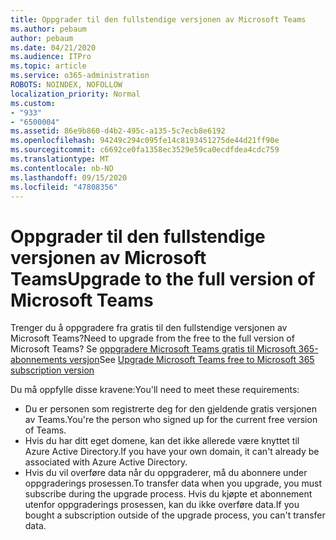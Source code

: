 ```yaml
---
title: Oppgrader til den fullstendige versjonen av Microsoft Teams
ms.author: pebaum
author: pebaum
ms.date: 04/21/2020
ms.audience: ITPro
ms.topic: article
ms.service: o365-administration
ROBOTS: NOINDEX, NOFOLLOW
localization_priority: Normal
ms.custom:
- "933"
- "6500004"
ms.assetid: 86e9b860-d4b2-495c-a135-5c7ecb8e6192
ms.openlocfilehash: 94249c294c095fe14c8193451275de44d21ff90e
ms.sourcegitcommit: c6692ce0fa1358ec3529e59ca0ecdfdea4cdc759
ms.translationtype: MT
ms.contentlocale: nb-NO
ms.lasthandoff: 09/15/2020
ms.locfileid: "47808356"
---
```

# <a name="upgrade-to-the-full-version-of-microsoft-teams"></a><span data-ttu-id="05510-102">Oppgrader til den fullstendige versjonen av Microsoft Teams</span><span class="sxs-lookup"><span data-stu-id="05510-102">Upgrade to the full version of Microsoft Teams</span></span>

<span data-ttu-id="05510-103">Trenger du å oppgradere fra gratis til den fullstendige versjonen av Microsoft Teams?</span><span class="sxs-lookup"><span data-stu-id="05510-103">Need to upgrade from the free to the full version of Microsoft Teams?</span></span> <span data-ttu-id="05510-104">Se [oppgradere Microsoft Teams gratis til Microsoft 365-abonnements versjon](https://docs.microsoft.com/microsoftteams/upgrade-freemium)</span><span class="sxs-lookup"><span data-stu-id="05510-104">See [Upgrade Microsoft Teams free to Microsoft 365 subscription version](https://docs.microsoft.com/microsoftteams/upgrade-freemium)</span></span>

<span data-ttu-id="05510-105">Du må oppfylle disse kravene:</span><span class="sxs-lookup"><span data-stu-id="05510-105">You'll need to meet these requirements:</span></span>

- <span data-ttu-id="05510-106">Du er personen som registrerte deg for den gjeldende gratis versjonen av Teams.</span><span class="sxs-lookup"><span data-stu-id="05510-106">You're the person who signed up for the current free version of Teams.</span></span>
- <span data-ttu-id="05510-107">Hvis du har ditt eget domene, kan det ikke allerede være knyttet til Azure Active Directory.</span><span class="sxs-lookup"><span data-stu-id="05510-107">If you have your own domain, it can't already be associated with Azure Active Directory.</span></span>
- <span data-ttu-id="05510-108">Hvis du vil overføre data når du oppgraderer, må du abonnere under oppgraderings prosessen.</span><span class="sxs-lookup"><span data-stu-id="05510-108">To transfer data when you upgrade, you must subscribe during the upgrade process.</span></span> <span data-ttu-id="05510-109">Hvis du kjøpte et abonnement utenfor oppgraderings prosessen, kan du ikke overføre data.</span><span class="sxs-lookup"><span data-stu-id="05510-109">If you bought a subscription outside of the upgrade process, you can't transfer data.</span></span>
